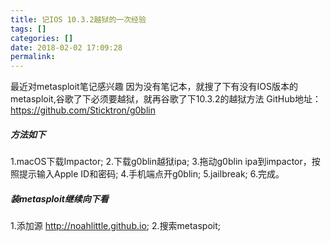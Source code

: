 ```yaml
---
title: 记IOS 10.3.2越狱的一次经验
tags: []
categories: []
date: 2018-02-02 17:09:28
permalink:
---
```


最近对metasploit笔记感兴趣
因为没有笔记本，就搜了下有没有IOS版本的metasploit,谷歌了下必须要越狱，就再谷歌了下10.3.2的越狱方法
GitHub地址：https://github.com/Sticktron/g0blin
##### 方法如下
1.macOS下载Impactor;
2.下载g0blin越狱ipa;
3.拖动g0blin ipa到impactor，按照提示输入Apple ID和密码;
4.手机端点开g0blin;
5.jailbreak;
6.完成。

##### 装metasploit继续向下看
1.添加源 http://noahlittle.github.io;
2.搜索metaspoit;